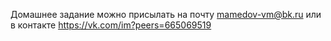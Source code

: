 Домашнее задание можно присылать на почту mamedov-vm@bk.ru или в контакте https://vk.com/im?peers=665069519
